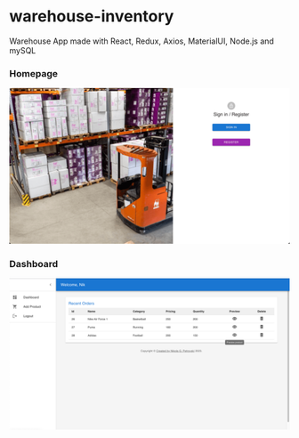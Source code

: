 # warehouse-inventory

Warehouse App made with React, Redux, Axios, MaterialUI, Node.js and mySQL

### Homepage
![Homepage](https://github.com/nikolagp/warehouse-inventory/blob/main/frontend/public/images/inventory-2.png?raw=true 'Homepage Cover')

### Dashboard
![Dashboard](https://github.com/nikolagp/warehouse-inventory/blob/main/frontend/public/images/inventory-1.png?raw=true 'Dashboard Cover')
